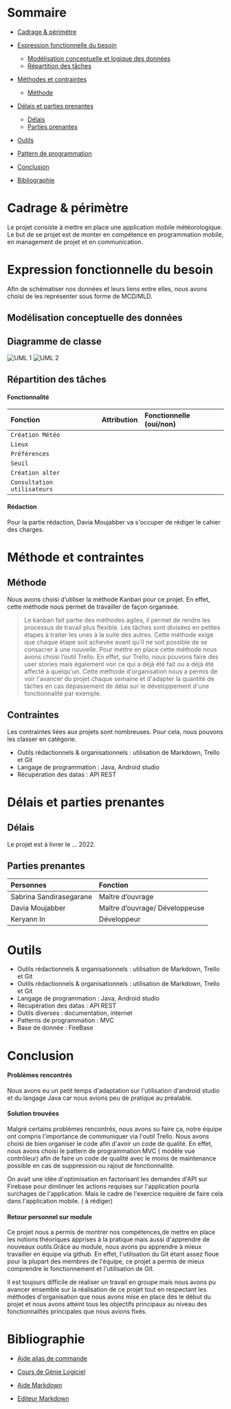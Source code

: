 # Sommaire 

- [Cadrage & périmètre](#cadrage--périmètre) 
     

- [Expression fonctionnelle du besoin](#expression-fonctionnelle-du-besoin)
  - [Modélisation conceptuelle et logique des données](#modélisation-conceptuelle-et-logique-des-données)  
  - [Répartition des tâches](#répartition-des-tâches)

- [Méthodes et contraintes ](#méthode-et-contraintes) 
  - [Méthode](#méthode)
- [Délais et parties prenantes ](#délais-et-parties-prenantes) 
   - [Délais](#délais)
   - [Parties prenantes](#parties-prenantes)
- [Outils](#outils)

- [Pattern de programmation](#pattern-de-programmation)

- [Conclusion](#conclusion)

- [Bibliographie ](#bibliographie)

# Cadrage & périmètre

Le projet consiste à mettre en place une application mobile météorologique. Le but de se projet est de monter en compétence en programmation mobile, en management de projet et en communication.

# Expression fonctionnelle du besoin

Afin de schématiser nos données et leurs liens entre elles, nous avons choisi de les représenter sous forme de MCD/MLD.

## Modélisation conceptuelle des données

## Diagramme de classe 

![UML 1](https://user-images.githubusercontent.com/57767498/194040310-571c23de-e4e3-4a62-8544-575856a602e4.jpg)
![UML 2](https://user-images.githubusercontent.com/57767498/194040311-2294cb36-adb2-459d-8f25-77fe931a4df4.jpg)

## Répartition des tâches

#### Fonctionnalité 
| Fonction                    | Attribution                                       | Fonctionnelle (oui/non) |
|:----------------------------| :-------------------------------------------------|:------------------------|
| `Création Météo`            |                                                   |                         |
| `Lieux`                     |                                                   |                         |
| `Préférences`               |                                                   |                         |
| `Seuil`                     |                                                   |                         |
| `Création alter`            |                                                   |                         |
| `Consultation utilisateurs` |                                                   |                         |


#### Rédaction
Pour la partie rédaction, Davia Moujabber va s'occuper de rédiger le cahier des charges. 

# Méthode et contraintes
## Méthode

Nous avons choisi d’utiliser la méthode Kanban pour ce projet. En effet, cette méthode nous permet de travailler de façon organisée. 

>Le kanban fait partie des méthodes agiles, il permet de rendre les processus de travail plus flexible. 
>Les tâches sont divisées en petites étapes à traiter les unes à la suite des autres.
>Cette méthode exige que chaque étape soit achevée avant qu’il ne soit possible de se consacrer à une nouvelle. 
Pour mettre en place cette méthode nous avons choisi l’outil Trello. 
En effet, sur Trello, nous pouvons faire des user stories mais également voir ce qui a déjà été fait ou a déjà été affecté à quelqu'un. Cette méthode d'organisation nous a permis de voir l'avancer du projet chaque semaine et d'adapter la quantité de tâches en cas dépassement de délai sur le développement d'une fonctionnalité par exemple.

## Contraintes
Les contraintes liées aux projets sont nombreuses. Pour cela, nous pouvons les classer en catégorie.  
- Outils rédactionnels & organisationnels  : utilisation de Markdown, Trello et Git 
- Langage de programmation : Java, Android studio
- Récupération des datas : API REST
# Délais et parties prenantes
## Délais 
Le projet est à livrer le ... 2022.
## Parties prenantes 
| Personnes                | Fonction                                        
| :----------------------- | :-----------------------------|
| Sabrina Sandirasegarane  | Maître d’ouvrage              |
| Davia Moujabber          | Maître d’ouvrage/ Développeuse|
| Keryann In               | Développeur                   |

# Outils
- Outils rédactionnels & organisationnels  : utilisation de Markdown, Trello et Git 
- Outils rédactionnels & organisationnels  : utilisation de Markdown, Trello et Git 
- Langage de programmation : Java, Android studio
- Récupération des datas : API REST
- Outils diverses : documentation, internet
- Patterns de programmation : MVC
- Base de donnée : FireBase



# Conclusion 

#### Problèmes rencontrés 
Nous avons eu un petit temps d'adaptation sur l'utilisation d'android studio et du langage Java car nous avions peu de pratique au préalable. 

#### Solution trouvées  
Malgré certains problèmes rencontrés, nous avons su faire ça, notre équipe  ont compris l'importance de communiquer via l'outil Trello. Nous avons choisi de bien organiser le code afin d'avoir un code de qualité. En effet, nous avons choisi le pattern de programmation MVC ( modèle vue contrôleur) afin de faire un code de qualité avec le moins de maintenance possible en cas de suppression ou rajout de fonctionnalité. 


On avait une idée d'optimisation en factorisant les demandes d'API sur Firebase pour dimlinuer les actions requises sur l'application pourla surchages de l'application. Mais le cadre de l'exercice requière de faire cela dans l'application mobile. ( à rédiger)

#### Retour personnel sur module 

Ce projet nous a permis de montrer nos compétences,de mettre en place les notions théoriques apprises à la pratique mais aussi d'apprendre de nouveaux outils.Grâce au module, nous avons pu apprendre à mieux travailler en équipe via github. En effet, l'utilisation du Git étant assez floue pour la plupart des membres de l'équipe, ce projet a permis de mieux comprendre le fonctionnement et l'utilisation de Git. 

Il est toujours difficile de réaliser un travail en groupe mais nous avons pu avancer ensemble sur la réalisation de ce projet tout en respectant les méthodes d'organisation que nous avons mise en place dès le début du projet et nous avons atteint tous les objectifs principaux au niveau des fonctionnalités principales que nous avions fixés. 

# Bibliographie 
- [Aide alias de commande](https://github.com/ViBiOh/dotfiles/blob/main/symlinks/gitconfig)

- [Cours de Génie Logiciel](l3miage.fr)
- [Aide Markdown](https://github.com/InseeFrLab/utilitR/blob/master/03_Fiches_thematiques/Fiche_rmarkdown.Rmd)
- [Editeur Markdown](readme.so)


